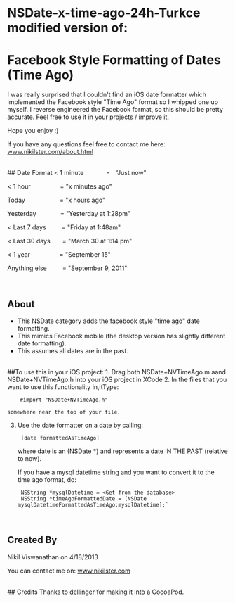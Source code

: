 NSDate-x-time-ago-24h-Turkce modified version of:
============================
# Facebook Style Formatting of Dates (Time Ago)

I was really surprised that I couldn't find an iOS date formatter which implemented the Facebook style "Time Ago" format so I whipped one up myself.  I reverse engineered the Facebook format, so this should be pretty accurate.  Feel free to use it in your projects / improve it.

Hope you enjoy :)

If you have any questions feel free to contact me here: www.nikilster.com/about.html

<br/>
## Date Format
 < 1 minute &nbsp; &nbsp; &nbsp; &nbsp; &nbsp; &nbsp; =  &nbsp; "Just now"

 < 1 hour &nbsp; &nbsp; &nbsp; &nbsp; &nbsp; &nbsp; &nbsp; &nbsp; = "x minutes ago"

 Today &nbsp; &nbsp; &nbsp; &nbsp; &nbsp; &nbsp; &nbsp; &nbsp; &nbsp; &nbsp;= "x hours ago"

 Yesterday  &nbsp; &nbsp; &nbsp; &nbsp; &nbsp; &nbsp; &nbsp;= "Yesterday at 1:28pm"

 < Last 7 days  &nbsp; &nbsp; &nbsp; &nbsp; = "Friday at 1:48am"

 < Last 30 days  &nbsp; &nbsp; &nbsp; = "March 30 at 1:14 pm"

 < 1 year  &nbsp; &nbsp; &nbsp; &nbsp; &nbsp; &nbsp; &nbsp; &nbsp; = "September 15"

 Anything else   &nbsp; &nbsp; &nbsp; &nbsp; = "September 9, 2011"

<br/>

## About
* This NSDate category adds the facebook style "time ago" date formatting.
* This mimics Facebook mobile (the desktop version has slightly different date formatting).
* This assumes all dates are in the past.

<br/>
##To use this in your iOS project:
1. Drag both NSDate+NVTimeAgo.m aand NSDate+NVTimeAgo.h into your iOS project in XCode
2. In the files that you want to use this functionality in,itType: 
    
        #import "NSDate+NVTimeAgo.h"

    somewhere near the top of your file.

3. Use the date formatter on a date by calling:   

        [date formattedAsTimeAgo]

   where date is an (NSDate *) and represents a date IN THE PAST (relative to now).



   If you have a mysql datetime string and you want to convert it to the time ago format, do:

        NSString *mysqlDatetime = <Get from the database>
        NSString *timeAgoFormattedDate = [NSDate mysqlDatetimeFormattedAsTimeAgo:mysqlDatetime];`

<br/>

## Created By 
Nikil Viswanathan on 4/18/2013

You can contact me on: www.nikilster.com

<br/>
## Credits
Thanks to <a href="https://github.com/dellinger" target="_BLANK">dellinger</a> for making it into a CocoaPod.
